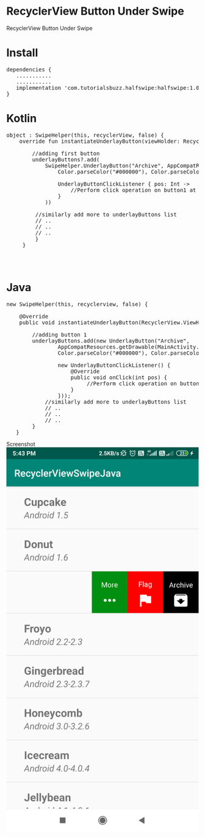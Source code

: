 # RecyclerView Button Under Swipe
RecyclerView Button Under Swipe 

<h1>Install</h1>
<pre>
dependencies {
   ...........
   ...........
   implementation 'com.tutorialsbuzz.halfswipe:halfswipe:1.0.0'
}
</pre>
<h1>Kotlin</h1>

<pre>
object : SwipeHelper(this, recyclerView, false) {
	override fun instantiateUnderlayButton(viewHolder: RecyclerView.ViewHolder?, underlayButtons: MutableList<UnderlayButton>?) {
		
		//adding first button 
		underlayButtons?.add(
			SwipeHelper.UnderlayButton("Archive", AppCompatResources.getDrawable(this@MainActivity, R.drawable.ic_archive_black_24dp),
				Color.parseColor("#000000"), Color.parseColor("#ffffff"),

				UnderlayButtonClickListener { pos: Int ->
					//Perform click operation on button1 at given pos
				}
			))
  	     
         //similarly add more to underlayButtons list		 
		 // ..
         // ..		  
		 // ..  
		 }
	 }

</pre>
<br/>

<h1>Java</h1>

<pre>
new SwipeHelper(this, recyclerview, false) {

	@Override
	public void instantiateUnderlayButton(RecyclerView.ViewHolder viewHolder, List<UnderlayButton> underlayButtons) {

		//adding button 1
		underlayButtons.add(new UnderlayButton("Archive",
				AppCompatResources.getDrawable(MainActivity.this, R.drawable.ic_archive_black_24dp),
				Color.parseColor("#000000"), Color.parseColor("#ffffff"),

				new UnderlayButtonClickListener() {
					@Override
					public void onClick(int pos) {
						 //Perform click operation on button1 at given pos
					}
				}));
			//similarly add more to underlayButtons list		 
			// ..
			// ..		  
			// ..           
		}
   }
</pre>


Screenshot
![](https://raw.githubusercontent.com/TutorialsBuzz/RecyclerViewHalfSwipe/master/android_recyclerView_button_under_swipe.png)

